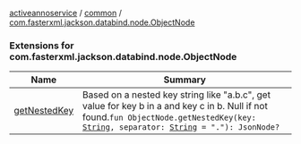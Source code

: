 [activeannoservice](../../index.md) / [common](../index.md) / [com.fasterxml.jackson.databind.node.ObjectNode](./index.md)

### Extensions for com.fasterxml.jackson.databind.node.ObjectNode

| Name | Summary |
|---|---|
| [getNestedKey](get-nested-key.md) | Based on a nested key string like "a.b.c", get value for key b in a and key c in b. Null if not found.`fun ObjectNode.getNestedKey(key: `[`String`](https://kotlinlang.org/api/latest/jvm/stdlib/kotlin/-string/index.html)`, separator: `[`String`](https://kotlinlang.org/api/latest/jvm/stdlib/kotlin/-string/index.html)` = "."): JsonNode?` |
